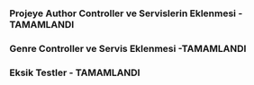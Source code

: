 
### Projeye Author Controller ve Servislerin Eklenmesi -TAMAMLANDI
### Genre Controller ve Servis Eklenmesi -TAMAMLANDI
### Eksik Testler - TAMAMLANDI
